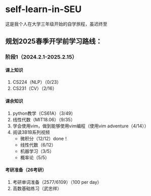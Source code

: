 # self-learn-in-SEU
这是我个人在大学三年级开始的自学旅程，虽迟终至
## 规划2025春季开学前学习路线：
### 阶段1（2024.2.1-2025.2.15）

#### 课上知识
1. CS224（NLP）（0/23）
2. CS231（CV）（2/16）

#### 课余知识
1. python教学（CS61A）（3/49）
2. 线性代数（MIT18.06）（9/35）
3. 学会使用vim，做到能够使用vim编程（使用vim adventure（4/14））
4. 阅读3B1B系列视频
   * 微积分（12/12）done！
   * 线性代数（6/12）
   * 机器学习（3/5）
   * 概率论（5/5）
#### 考研准备（26考研）
1. 考研单词准备（2577/6109）（100 per day）
2. 高数基础练习（武忠祥）
